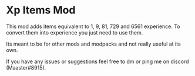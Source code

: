 # Xp Items Mod

This mod adds items equivalent to 1, 9, 81, 729 and 6561 experience.
To convert them into experience you just need to use them.

Its meant to be for other mods and modpacks and not really useful at its own.


If you have any issues or suggestions feel free to dm or ping me on discord (Maaster#8915).
